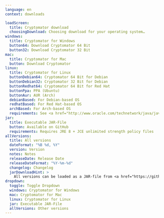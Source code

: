 ```yaml
---
language: en
context: downloads

loadScreen:
  title: Cryptomator download
  choosingDownload: Choosing download for your operating system…
windows:
  title: Cryptomator for Windows
  button64: Download Cryptomator 64 Bit
  button32: Download Cryptomator 32 Bit
mac:
  title: Cryptomator for Mac
  button: Download Cryptomator
linux:
  title: Cryptomator for Linux
  buttonDebian64: Cryptomator 64 Bit for Debian
  buttonDebian32: Cryptomator 32 Bit for Debian
  buttonRedhat64: Cryptomator 64 Bit for Red Hat
  buttonPpa: PPA (Ubuntu)
  buttonAur: AUR (Arch)
  debianBased: For Debian-based OS
  redhatBased: For Red Hat-based OS
  archBased: For Arch-based OS
  requirements: See <a href="http://www.oracle.com/technetwork/java/javase/certconfig-2095354.html" target="_blank">detailed system requirements</a>
jar:
  title: Executable JAR-File
  button: Available on GitHub
  requirements: Requires JRE 8 + JCE unlimited strength policy files
allVersions:
  title: All versions
  dateFormat: "%B %d, %Y"
  version: Version
  notes: Notes
  releaseDate: Release Date
  releaseDateFormat: "%Y-%m-%d"
  changelog: Changelog
  jarDownloadHint: >
    All versions can be loaded as a JAR-file from <a href="https://github.com/cryptomator/cryptomator/releases" target="_blank" role="button">GitHub releases</a>.
dropdown:
  toggle: Toggle Dropdown
  windows: Cryptomator for Windows
  mac: Cryptomator for Mac
  linux: Cryptomator for Linux
  jar: Executable JAR-File
  allVersions: Other versions
---
```

